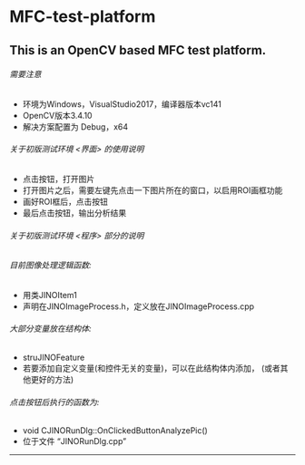 # MFC-test-platform
This is an OpenCV based MFC test platform.
---------------------------------------------------------------
###### 需要注意
* 环境为Windows，VisualStudio2017，编译器版本vc141
* OpenCV版本3.4.10
* 解决方案配置为 Debug，x64

###### 关于初版测试环境 <界面> 的使用说明
* 点击按钮<OPEN>，打开图片
* 打开图片之后，需要左键先点击一下图片所在的窗口，以启用ROI画框功能
* 画好ROI框后，点击按钮<Reset ROI>
* 最后点击按钮<Analyze>，输出分析结果

###### 关于初版测试环境 <程序> 部分的说明
###### 目前图像处理逻辑函数: 
 * 用类JINOItem1
 * 声明在JINOImageProcess.h，定义放在JINOImageProcess.cpp

###### 大部分变量放在结构体: 
 * struJINOFeature
 * 若要添加自定义变量(和控件无关的变量)，可以在此结构体内添加，
        (或者其他更好的方法)

###### 点击按钮后执行的函数为:
 * void CJINORunDlg::OnClickedButtonAnalyzePic()
 * 位于文件 “JINORunDlg.cpp”

-------------------------------------------------------------
